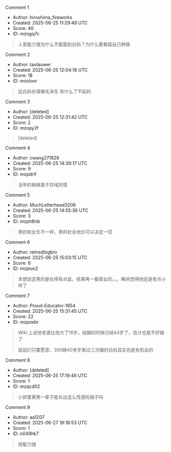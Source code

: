 Comment 1

- Author: hiroshima_fireworks
- Created: 2025-06-25 11:29:49 UTC
- Score: 40
- ID: mzogq7c

> 人家能力强为什么不能娶到白妈？为什么要看扁自己种族

Comment 2

- Author: taotaower
- Created: 2025-06-25 12:04:16 UTC
- Score: 18
- ID: mzoloor

> 这白妈长得像毛泽东 有什么了不起的

Comment 3

- Author: [deleted]
- Created: 2025-06-25 12:31:42 UTC
- Score: 2
- ID: mzopy2f

> [deleted]

Comment 4

- Author: cwang271828
- Created: 2025-06-25 14:39:17 UTC
- Score: 9
- ID: mzpdrif

> 当年的蜘蛛属于异域风情

Comment 5

- Author: MuchLetterhead3206
- Created: 2025-06-25 14:55:36 UTC
- Score: 3
- ID: mzph8nb

> 男的和女生不一样，男的社会地位可以决定一切

Comment 6

- Author: retiredbigbro
- Created: 2025-06-25 15:03:15 UTC
- Score: 8
- ID: mzpiux2

> 本想说这男的是长得有点鼠，结果再一看那女的。。。瞬间觉得他还是有点小帅了

Comment 7

- Author: Proud-Educator-1954
- Created: 2025-06-25 15:31:45 UTC
- Score: 22
- ID: mzpoxbr

> Wiki 上说他老婆比他大了16岁，结婚的时候已经44岁了，估计也是不好嫁了

> 鼠鼠们只要愿意，300磅40多岁离过三次婚的白妈其实也是有机会的

Comment 8

- Author: [deleted]
- Created: 2025-06-25 17:19:46 UTC
- Score: 1
- ID: mzqcd02

> 小卵蛋黄男一辈子能长出这么性感的胡子吗

Comment 9

- Author: aa1207
- Created: 2025-06-27 19:18:53 UTC
- Score: 1
- ID: n049hk7

> 他能力強
